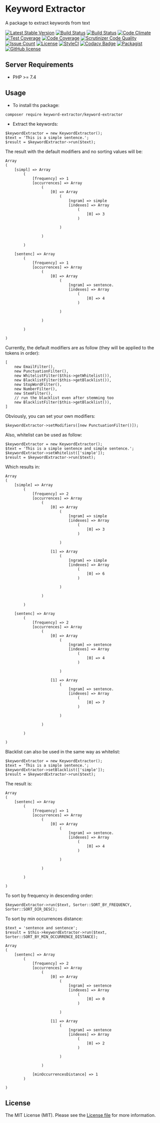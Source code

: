 # Keyword Extractor
A package to extract keywords from text

[![Latest Stable Version](https://poser.pugx.org/keyword-extractor/keyword-extractor/v/stable)](https://packagist.org/packages/keyword-extractor/keyword-extractor)
[![Build Status](https://travis-ci.org/iranianpep/keyword-extractor.svg?branch=master)](https://travis-ci.org/iranianpep/keyword-extractor)
[![Build Status](https://scrutinizer-ci.com/g/iranianpep/keyword-extractor/badges/build.png?b=master)](https://scrutinizer-ci.com/g/iranianpep/keyword-extractor/build-status/master)
[![Code Climate](https://codeclimate.com/github/iranianpep/keyword-extractor/badges/gpa.svg)](https://codeclimate.com/github/iranianpep/keyword-extractor)
[![Test Coverage](https://codeclimate.com/github/iranianpep/keyword-extractor/badges/coverage.svg)](https://codeclimate.com/github/iranianpep/keyword-extractor/coverage)
[![Code Coverage](https://scrutinizer-ci.com/g/iranianpep/keyword-extractor/badges/coverage.png?b=master)](https://scrutinizer-ci.com/g/iranianpep/keyword-extractor/?branch=master)
[![Scrutinizer Code Quality](https://scrutinizer-ci.com/g/iranianpep/keyword-extractor/badges/quality-score.png?b=master)](https://scrutinizer-ci.com/g/iranianpep/keyword-extractor/?branch=master)
[![Issue Count](https://codeclimate.com/github/iranianpep/keyword-extractor/badges/issue_count.svg)](https://codeclimate.com/github/iranianpep/keyword-extractor)
[![License](https://poser.pugx.org/keyword-extractor/keyword-extractor/license)](https://packagist.org/packages/keyword-extractor/keyword-extractor)
[![StyleCI](https://styleci.io/repos/152369408/shield?branch=master)](https://styleci.io/repos/152369408)
[![Codacy Badge](https://api.codacy.com/project/badge/Grade/f6798ce3c00e4de083d89f289b6c9285)](https://www.codacy.com/app/iranianpep/keyword-extractor?utm_source=github.com&amp;utm_medium=referral&amp;utm_content=iranianpep/keyword-extractor&amp;utm_campaign=Badge_Grade)
[![Packagist](https://img.shields.io/packagist/dt/keyword-extractor/keyword-extractor.svg)](https://packagist.org/packages/keyword-extractor/keyword-extractor)
[![GitHub license](https://img.shields.io/badge/license-MIT-blue.svg)](https://raw.githubusercontent.com/iranianpep/keyword-extractor/master/LICENSE)

## Server Requirements
- PHP >= 7.4

## Usage
-  To install ths package:
```
composer require keyword-extractor/keyword-extractor
```

- Extract the keywords:
```
$keywordExtractor = new KeywordExtractor();
$text = 'This is a simple sentence.';
$result = $keywordExtractor->run($text);
```

The result with the default modifiers and no sorting values will be:
```
Array
(
    [simpl] => Array
        (
            [frequency] => 1
            [occurrences] => Array
                (
                    [0] => Array
                        (
                            [ngram] => simple
                            [indexes] => Array
                                (
                                    [0] => 3
                                )

                        )

                )

        )

    [sentenc] => Array
        (
            [frequency] => 1
            [occurrences] => Array
                (
                    [0] => Array
                        (
                            [ngram] => sentence.
                            [indexes] => Array
                                (
                                    [0] => 4
                                )

                        )

                )

        )

)
```

Currently, the default modifiers are as follow (they will be applied to the tokens in order):
```
[
    new EmailFilter(),
    new PunctuationFilter(),
    new WhitelistFilter($this->getWhitelist()),
    new BlacklistFilter($this->getBlacklist()),
    new StopWordFilter(),
    new NumberFilter(),
    new StemFilter(),
    // run the blacklist even after stemming too
    new BlacklistFilter($this->getBlacklist()),
]
```

Obviously, you can set your own modifiers:
```
$keywordExtractor->setModifiers([new PunctuationFilter()]);
```

Also, whitelist can be used as follow:
```
$keywordExtractor = new KeywordExtractor();
$text = 'This is a simple sentence and simple sentence.';
$keywordExtractor->setWhitelist(['simple']);
$result = $keywordExtractor->run($text);
```

Which results in:
```
Array
(
    [simple] => Array
        (
            [frequency] => 2
            [occurrences] => Array
                (
                    [0] => Array
                        (
                            [ngram] => simple
                            [indexes] => Array
                                (
                                    [0] => 3
                                )

                        )

                    [1] => Array
                        (
                            [ngram] => simple
                            [indexes] => Array
                                (
                                    [0] => 6
                                )

                        )

                )

        )

    [sentenc] => Array
        (
            [frequency] => 2
            [occurrences] => Array
                (
                    [0] => Array
                        (
                            [ngram] => sentence
                            [indexes] => Array
                                (
                                    [0] => 4
                                )

                        )

                    [1] => Array
                        (
                            [ngram] => sentence.
                            [indexes] => Array
                                (
                                    [0] => 7
                                )

                        )

                )

        )

)
```

Blacklist can also be used in the same way as whitelist:
```
$keywordExtractor = new KeywordExtractor();
$text = 'This is a simple sentence.';
$keywordExtractor->setBlacklist(['simple']);
$result = $keywordExtractor->run($text);
```

The result is:
```
Array
(
    [sentenc] => Array
        (
            [frequency] => 1
            [occurrences] => Array
                (
                    [0] => Array
                        (
                            [ngram] => sentence.
                            [indexes] => Array
                                (
                                    [0] => 4
                                )

                        )

                )

        )

)
```

To sort by frequency in descending order:
```
$keywordExtractor->run($text, Sorter::SORT_BY_FREQUENCY, Sorter::SORT_DIR_DESC);
```

To sort by min occurrences distance:
```
$text = 'sentence and sentence';
$result = $this->keywordExtractor->run($text, Sorter::SORT_BY_MIN_OCCURRENCE_DISTANCE);

Array
(
    [sentenc] => Array
        (
            [frequency] => 2
            [occurrences] => Array
                (
                    [0] => Array
                        (
                            [ngram] => sentence
                            [indexes] => Array
                                (
                                    [0] => 0
                                )

                        )

                    [1] => Array
                        (
                            [ngram] => sentence
                            [indexes] => Array
                                (
                                    [0] => 2
                                )

                        )

                )

            [minOccurrencesDistance] => 1
        )

)
```


## License

The MIT License (MIT). Please see the [License file](LICENSE) for more information.
